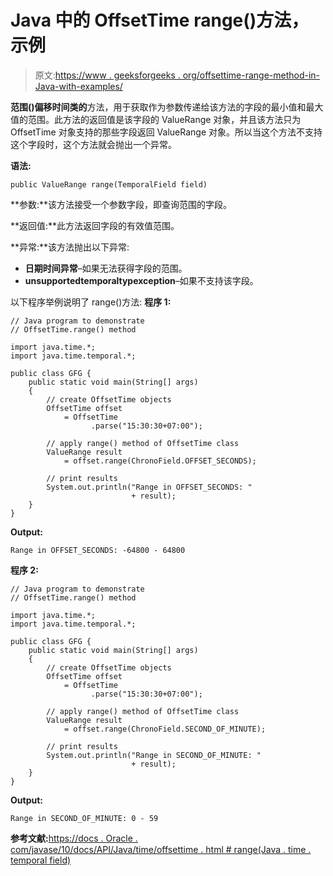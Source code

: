 # Java 中的 OffsetTime range()方法，示例

> 原文:[https://www . geeksforgeeks . org/offsettime-range-method-in-Java-with-examples/](https://www.geeksforgeeks.org/offsettime-range-method-in-java-with-examples/)

**范围()**偏移时间**类的**方法，用于获取作为参数传递给该方法的字段的最小值和最大值的范围。此方法的返回值是该字段的 ValueRange 对象，并且该方法只为 OffsetTime 对象支持的那些字段返回 ValueRange 对象。所以当这个方法不支持这个字段时，这个方法就会抛出一个异常。

**语法:**

```
public ValueRange range(TemporalField field)

```

**参数:**该方法接受一个参数字段，即查询范围的字段。

**返回值:**此方法返回字段的有效值范围。

**异常:**该方法抛出以下异常:

*   **日期时间异常**–如果无法获得字段的范围。
*   **unsupportedtemporaltypexception**–如果不支持该字段。

以下程序举例说明了 range()方法:
**程序 1:**

```
// Java program to demonstrate
// OffsetTime.range() method

import java.time.*;
import java.time.temporal.*;

public class GFG {
    public static void main(String[] args)
    {
        // create OffsetTime objects
        OffsetTime offset
            = OffsetTime
                  .parse("15:30:30+07:00");

        // apply range() method of OffsetTime class
        ValueRange result
            = offset.range(ChronoField.OFFSET_SECONDS);

        // print results
        System.out.println("Range in OFFSET_SECONDS: "
                           + result);
    }
}
```

**Output:**

```
Range in OFFSET_SECONDS: -64800 - 64800

```

**程序 2:**

```
// Java program to demonstrate
// OffsetTime.range() method

import java.time.*;
import java.time.temporal.*;

public class GFG {
    public static void main(String[] args)
    {
        // create OffsetTime objects
        OffsetTime offset
            = OffsetTime
                  .parse("15:30:30+07:00");

        // apply range() method of OffsetTime class
        ValueRange result
            = offset.range(ChronoField.SECOND_OF_MINUTE);

        // print results
        System.out.println("Range in SECOND_OF_MINUTE: "
                           + result);
    }
}
```

**Output:**

```
Range in SECOND_OF_MINUTE: 0 - 59

```

**参考文献:**[https://docs . Oracle . com/javase/10/docs/API/Java/time/offsettime . html # range(Java . time . temporal field)](https://docs.oracle.com/javase/10/docs/api/java/time/OffsetTime.html#range(java.time.temporal.TemporalField))